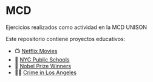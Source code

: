 # MCD
Ejercicios realizados como actividad en la MCD UNISON

Este repositorio contiene proyectos educativos:

- 📺 [Netflix Movies](./Project-Investigating-Netflix-Movies)
- 🏫 [NYC Public Schools](./Exploring-NYC-Public-School-Test-Result-Scores)
- 🏅 [Nobel Prize Winners](./Visualizing-the-History-of-Nobel-Prize-Winners)
- 👮🏻 [Crime in Los Angeles](Analyzing_Crime_in_Los_Angeles)
